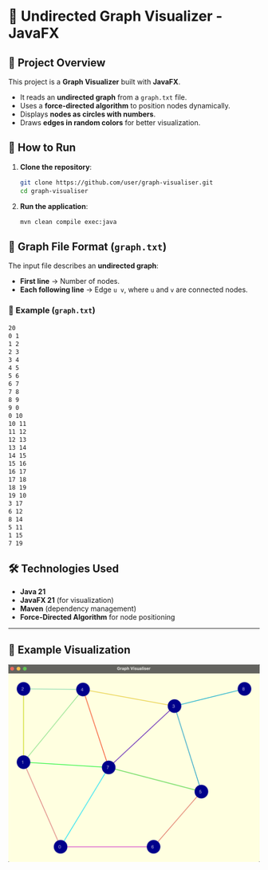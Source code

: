 # 🎨 Undirected Graph Visualizer - JavaFX

## 📌 Project Overview
This project is a **Graph Visualizer** built with **JavaFX**.
- It reads an **undirected graph** from a `graph.txt` file.
- Uses a **force-directed algorithm** to position nodes dynamically.
- Displays **nodes as circles with numbers**.
- Draws **edges in random colors** for better visualization.

## 🚀 How to Run
1. **Clone the repository**:
   ```bash
   git clone https://github.com/user/graph-visualiser.git
   cd graph-visualiser
   ```
2. **Run the application**:
   ```bash
   mvn clean compile exec:java
   ```

## 📂 Graph File Format (`graph.txt`)
The input file describes an **undirected graph**:
- **First line** → Number of nodes.
- **Each following line** → Edge `u v`, where `u` and `v` are connected nodes.

### 🔹 Example (`graph.txt`)
```
20
0 1
1 2
2 3
3 4
4 5
5 6
6 7
7 8
8 9
9 0
0 10
10 11
11 12
12 13
13 14
14 15
15 16
16 17
17 18
18 19
19 10
3 17
6 12
8 14
5 11
1 15
7 19
```

## 🛠️ **Technologies Used**
- **Java 21**
- **JavaFX 21** (for visualization)
- **Maven** (dependency management)
- **Force-Directed Algorithm** for node positioning

---

## 🚀 **Example Visualization**  
![graph_visualization_example.png](img%2Fgraph_visualization_example.png)